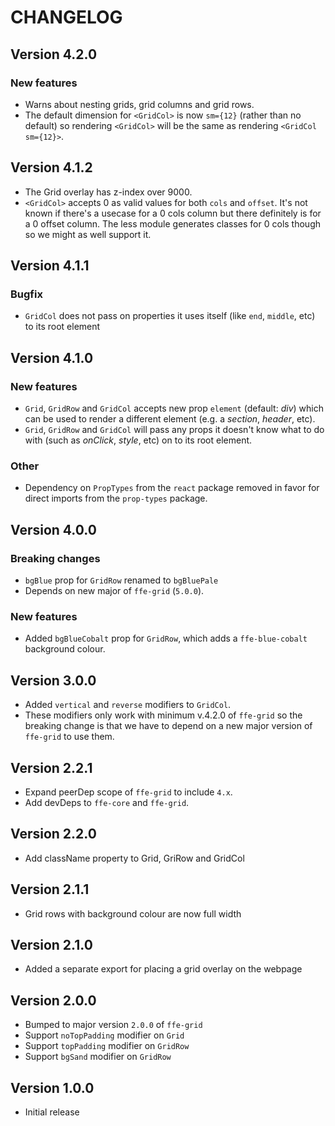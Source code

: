 # CHANGELOG

## Version 4.2.0

### New features
* Warns about nesting grids, grid columns and grid rows.
* The default dimension for `<GridCol>` is now `sm={12}` (rather than no default) so rendering `<GridCol>` will be the same as rendering `<GridCol sm={12}>`.

## Version 4.1.2
* The Grid overlay has z-index over 9000.
* `<GridCol>` accepts 0 as valid values for both `cols` and `offset`. It's not known if there's a usecase for a 0 cols column but there definitely is for a 0 offset column. The less module generates classes for 0 cols though so we might as well support it.

## Version 4.1.1

### Bugfix
* `GridCol` does not pass on properties it uses itself (like `end`, `middle`, etc) to its root element

## Version 4.1.0

### New features
* `Grid`, `GridRow` and `GridCol` accepts new prop `element` (default: _div_) which can be used to render a different
element (e.g. a _section_, _header_, etc).
* `Grid`, `GridRow` and `GridCol` will pass any props it doesn't know what to do with (such as _onClick_, _style_, etc) on to its root element.

### Other
* Dependency on `PropTypes` from the `react` package removed in favor for direct imports from the `prop-types` package.

## Version 4.0.0

### Breaking changes
* `bgBlue` prop for `GridRow` renamed to `bgBluePale`
* Depends on new major of `ffe-grid` (`5.0.0`).

### New features
* Added `bgBlueCobalt` prop for `GridRow`, which adds a `ffe-blue-cobalt` background colour.

## Version 3.0.0
* Added `vertical` and `reverse` modifiers to `GridCol`.
* These modifiers only work with minimum v.4.2.0 of `ffe-grid` so the breaking change is that we have to
depend on a new major version of `ffe-grid` to use them.

## Version 2.2.1
* Expand peerDep scope of `ffe-grid` to include `4.x`.
* Add devDeps to `ffe-core` and `ffe-grid`.

## Version 2.2.0
* Add className property to Grid, GriRow and GridCol

## Version 2.1.1
* Grid rows with background colour are now full width

## Version 2.1.0
* Added a separate export for placing a grid overlay on the webpage

## Version 2.0.0
* Bumped to major version `2.0.0` of `ffe-grid`
* Support `noTopPadding` modifier on `Grid`
* Support `topPadding` modifier on `GridRow`
* Support `bgSand` modifier on `GridRow`

## Version 1.0.0
* Initial release
